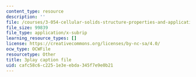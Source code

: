 ```yaml
---
content_type: resource
description: ''
file: /courses/3-054-cellular-solids-structure-properties-and-applications-spring-2015/cafc58c6c2251e3eebda345f7e9e0b21_yDr8Df35C64.srt
file_size: 99839
file_type: application/x-subrip
learning_resource_types: []
license: https://creativecommons.org/licenses/by-nc-sa/4.0/
ocw_type: OCWFile
resourcetype: Other
title: 3play caption file
uid: cafc58c6-c225-1e3e-ebda-345f7e9e0b21
---
```

